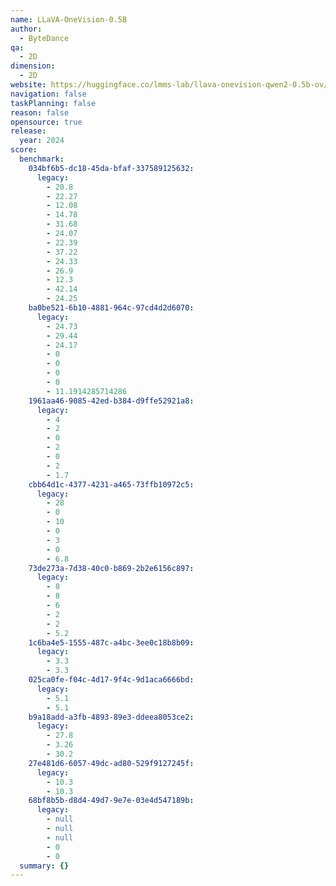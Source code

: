 ```yaml
---
name: LLaVA-OneVision-0.5B
author:
  - ByteDance
qa:
  - 2D
dimension:
  - 2D
website: https://huggingface.co/lmms-lab/llava-onevision-qwen2-0.5b-ov/tree/main
navigation: false
taskPlanning: false
reason: false
opensource: true
release:
  year: 2024
score:
  benchmark:
    034bf6b5-dc18-45da-bfaf-337589125632:
      legacy:
        - 20.8
        - 22.27
        - 12.08
        - 14.78
        - 31.68
        - 24.07
        - 22.39
        - 37.22
        - 24.33
        - 26.9
        - 12.3
        - 42.14
        - 24.25
    ba0be521-6b10-4881-964c-97cd4d2d6070:
      legacy:
        - 24.73
        - 29.44
        - 24.17
        - 0
        - 0
        - 0
        - 0
        - 11.1914285714286
    1961aa46-9085-42ed-b384-d9ffe52921a8:
      legacy:
        - 4
        - 2
        - 0
        - 2
        - 0
        - 2
        - 1.7
    cbb64d1c-4377-4231-a465-73ffb10972c5:
      legacy:
        - 28
        - 0
        - 10
        - 0
        - 3
        - 0
        - 6.8
    73de273a-7d38-40c0-b869-2b2e6156c897:
      legacy:
        - 8
        - 8
        - 6
        - 2
        - 2
        - 5.2
    1c6ba4e5-1555-487c-a4bc-3ee0c18b8b09:
      legacy:
        - 3.3
        - 3.3
    025ca0fe-f04c-4d17-9f4c-9d1aca6666bd:
      legacy:
        - 5.1
        - 5.1
    b9a18add-a3fb-4893-89e3-ddeea8053ce2:
      legacy:
        - 27.8
        - 3.26
        - 30.2
    27e481d6-6057-49dc-ad80-529f9127245f:
      legacy:
        - 10.3
        - 10.3
    68bf8b5b-d8d4-49d7-9e7e-03e4d547189b:
      legacy:
        - null
        - null
        - null
        - 0
        - 0
  summary: {}
---
```


